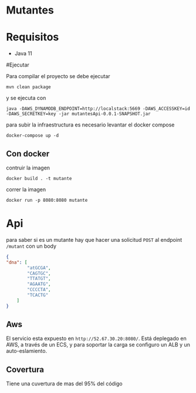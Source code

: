 # Mutantes

# Requisitos
- Java 11

#Ejecutar

Para compilar el proyecto se debe ejecutar
```
mvn clean package
```
y se ejecuta con 
```
java -DAWS_DYNAMODB_ENDPOINT=http://localstack:5669 -DAWS_ACCESSKEY=id -DAWS_SECRETKEY=key -jar mutantesApi-0.0.1-SNAPSHOT.jar
```
para subir la infraestructura es necesario levantar el docker compose
```
docker-compose up -d
```

## Con docker
contruir la imagen 
```
docker build . -t mutante
```
correr la imagen
```
docker run -p 8080:8080 mutante
```

# Api
para saber si es un mutante hay que hacer una solicitud `POST` al endpoint `/mutant`
con un body
```json
{
"dna": [
        "atGCGA",
        "CAGTGC",
        "TTATGT",
        "AGAATG",
        "CCCCTA",
        "TCACTG"
    ]
}
```
## Aws
El servicio esta expuesto en `http://52.67.30.20:8080/`.
Está deplegado en AWS, a través de un ECS, y para soportar la carga se configuro un ALB y un auto-eslamiento.

## Covertura
Tiene una cuvertura de mas del 95% del código